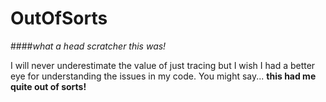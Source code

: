 # OutOfSorts

####*what a head scratcher this was!*

I will never underestimate the value of just tracing but I wish I had a better eye for understanding the issues in my code. You might say... **this had me quite out of sorts!**
